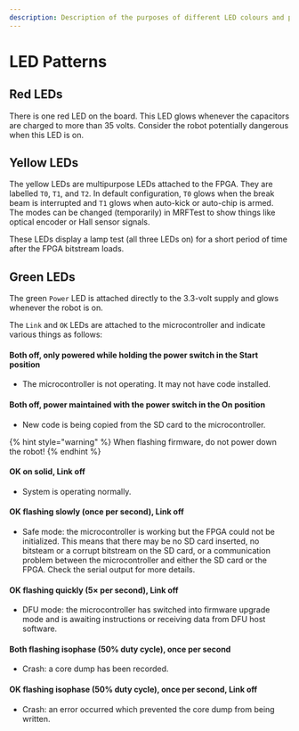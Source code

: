 ```yaml
---
description: Description of the purposes of different LED colours and patterns.
---
```


# LED Patterns

## Red LEDs

There is one red LED on the board. This LED glows whenever the capacitors are charged to more than 35 volts. Consider the robot potentially dangerous when this LED is on.

## Yellow LEDs

The yellow LEDs are multipurpose LEDs attached to the FPGA. They are labelled `T0`, `T1`, and `T2`. In default configuration, `T0` glows when the break beam is interrupted and `T1` glows when auto-kick or auto-chip is armed. The modes can be changed \(temporarily\) in MRFTest to show things like optical encoder or Hall sensor signals.

These LEDs display a lamp test \(all three LEDs on\) for a short period of time after the FPGA bitstream loads.

## Green LEDs

The green `Power` LED is attached directly to the 3.3-volt supply and glows whenever the robot is on.

The `Link` and `OK` LEDs are attached to the microcontroller and indicate various things as follows:

#### Both off, only powered while holding the power switch in the Start position

* The microcontroller is not operating. It may not have code installed.

#### Both off, power maintained with the power switch in the On position

* New code is being copied from the SD card to the microcontroller. 

{% hint style="warning" %}
When flashing firmware, do not power down the robot!
{% endhint %}

#### OK on solid, Link off

* System is operating normally.

#### OK flashing slowly \(once per second\), Link off

* Safe mode: the microcontroller is working but the FPGA could not be initialized. This means that there may be no SD card inserted, no bitsteam or a corrupt bitstream on the SD card, or a communication problem between the microcontroller and either the SD card or the FPGA. Check the serial output for more details.

#### OK flashing quickly \(5× per second\), Link off

* DFU mode: the microcontroller has switched into firmware upgrade mode and is awaiting instructions or receiving data from DFU host software.

#### Both flashing isophase \(50% duty cycle\), once per second

* Crash: a core dump has been recorded.

#### OK flashing isophase \(50% duty cycle\), once per second, Link off

* Crash: an error occurred which prevented the core dump from being written.

